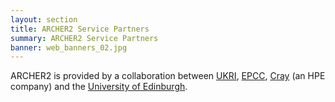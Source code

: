 ```yaml
---
layout: section
title: ARCHER2 Service Partners
summary: ARCHER2 Service Partners
banner: web_banners_02.jpg
---
```


ARCHER2 is provided by a collaboration between [UKRI](https://www.ukri.org/), [EPCC](https://www.epcc.ed.ac.uk/), [Cray](https://www.cray.com/) (an HPE company) and the [University of Edinburgh](https://www.ed.ac.uk/).